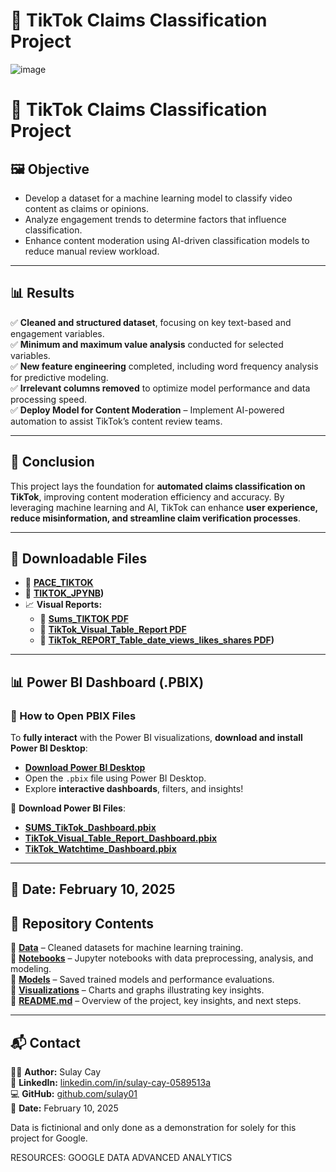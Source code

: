 # 🎯 TikTok Claims Classification Project

![image](https://github.com/user-attachments/assets/8e63a37f-6121-4f63-93f5-1bbed871133b)



# 🎯 TikTok Claims Classification Project

## 🖼️ Objective
- Develop a dataset for a machine learning model to classify video content as claims or opinions.
- Analyze engagement trends to determine factors that influence classification.
- Enhance content moderation using AI-driven classification models to reduce manual review workload.

---

## 📊 Results
✅ **Cleaned and structured dataset**, focusing on key text-based and engagement variables.  
✅ **Minimum and maximum value analysis** conducted for selected variables.  
✅ **New feature engineering** completed, including word frequency analysis for predictive modeling.  
✅ **Irrelevant columns removed** to optimize model performance and data processing speed.  
✅ **Deploy Model for Content Moderation** – Implement AI-powered automation to assist TikTok’s content review teams.

---

## 📌 Conclusion
This project lays the foundation for **automated claims classification on TikTok**, improving content moderation efficiency and accuracy. By leveraging machine learning and AI, TikTok can enhance **user experience, reduce misinformation, and streamline claim verification processes**.

---

## 📂 Downloadable Files
- 📜 **[PACE_TIKTOK](https://github.com/sulay01/Tiktok-Project/blob/main/PACE_TIKTOK%20(1).pdf)**
- 📘 **[TIKTOK_JPYNB](https://github.com/sulay01/Tiktok-Project/blob/main/Activity_Course%202%20TikTok%20project%20lab.ipynb))**
- 📈 **Visual Reports:**
  - 🔹 **[Sums_TIKTOK PDF](https://github.com/sulay01/Tiktok-Project/blob/main/SUMS_TIKTOK.pdf)**
  - 🔹 **[TikTok_Visual_Table_Report PDF](https://github.com/sulay01/Tiktok-Project/blob/main/TIKTOK_VISUAL_TABLE_REPORT.pdf)**
  - 🔹 **[TikTok_REPORT_Table_date_views_likes_shares PDF](https://github.com/sulay01/Tiktok-Project/blob/main/TIKTOK_REPORT_Table_date_views_likes_shares.pdf))**

---

## 📊 Power BI Dashboard (.PBIX)
### 🔹 How to Open PBIX Files
To **fully interact** with the Power BI visualizations, **download and install Power BI Desktop**:

- **[Download Power BI Desktop](https://powerbi.microsoft.com/en-us/desktop/)**
- Open the `.pbix` file using Power BI Desktop.
- Explore **interactive dashboards**, filters, and insights!

🔹 **Download Power BI Files**:
- **[SUMS_TikTok_Dashboard.pbix](https://github.com/sulay01/Tiktok-Project/blob/main/SUMS_TIKTOK.pbix)**
- **[TikTok_Visual_Table_Report_Dashboard.pbix](https://github.com/sulay01/Tiktok-Project/blob/main/TIKTOK_VISUAL_TABLE_REPORT.pbix)**
- **[TikTok_Watchtime_Dashboard.pbix](https://github.com/sulay01/Tiktok-Project/blob/main/TIKTOK_WATCHTIME%20(1).pbix)**

---

## 📅 Date: February 10, 2025

## 📂 Repository Contents
📁 **[Data](https://github.com/YOUR_GITHUB_REPO_LINK/tree/main/Data)** – Cleaned datasets for machine learning training.  
📁 **[Notebooks](https://github.com/YOUR_GITHUB_REPO_LINK/tree/main/Notebooks)** – Jupyter notebooks with data preprocessing, analysis, and modeling.  
📁 **[Models](https://github.com/YOUR_GITHUB_REPO_LINK/tree/main/Models)** – Saved trained models and performance evaluations.  
📁 **[Visualizations](https://github.com/YOUR_GITHUB_REPO_LINK/tree/main/Visualizations)** – Charts and graphs illustrating key insights.  
📜 **[README.md](https://github.com/YOUR_GITHUB_REPO_LINK/blob/main/README.md)** – Overview of the project, key insights, and next steps.

---

## 📬 Contact
👩‍💻 **Author:** Sulay Cay  
🔗 **LinkedIn:** [linkedin.com/in/sulay-cay-0589513a](https://www.linkedin.com/in/sulay-cay-0589513a)  
💻 **GitHub:** [github.com/sulay01](https://github.com/sulay01)  
📅 **Date:** February 10, 2025  


Data is fictinional and only done as a demonstration for solely for this project for Google.

RESOURCES: GOOGLE DATA ADVANCED ANALYTICS
